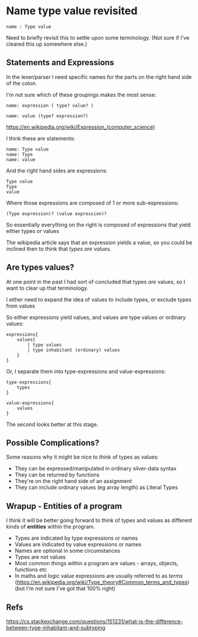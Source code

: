 Name type value revisited
=========================

```
name : Type value
```

Need to briefly revisit this to settle upon some terminology.
(Not sure if I've cleared this up somewhere else.)


Statements and  Expressions
---------------------------

In the lexer/parser I need specific names for the parts on the right hand side of the colon.

I'm not sure which of these groupings makes the most sense:


	name: expression ( type? value? )

	name: value (type? expression?)


https://en.wikipedia.org/wiki/Expression_(computer_science)



I think these are statements:

	name: Type value
	name: Type
	name: value

And the right hand sides are expressions:

	Type value
	Type
	value

Where those expressions are composed of 1 or more sub-expressions:

	(Type expression)? (value expression)?

So essentially everything on the right is composed of expressions that yield either types or values

The  wikipedia article says that an expression yields a value, so you could be inclined then to think that *types are values*.


Are types values?
-----------------

At one point in the past I had sort of concluded that types *are*  values, so I want to clear up that terminology.

I either need to expand the idea of values to include types, or exclude types from values

So either expressions yield values, and values are type values or ordinary values:

	expressions{
		values{
			| type values
			| type inhabitant (ordinary) values
		}
	}

Or, I separate them into type-expressions and value-expressions:

	type-expressions{
		types
	}

	value-expressions{
		values
	}

The second looks better at this stage.



Possible Complications?
-----------------------

Some reasons why it might be nice to think of types as values:

* They can be expressed/manipulated in ordinary silver-data syntax
* They can be returned by functions
* They're on the right hand side of an assignment
* They can include ordinary values (eg array length) as Literal Types



Wrapup - Entities of a program
------------------------------
I think it will be better going forward to think of types and values as different kinds of **entities** within the program.

* Types are indicated by type expressions or names
* Values are indicated by value expressions or names
* Names are optional in some circumstances
* Types are *not* values
* Most common things within a program are values - arrays, objects, functions etc
* In maths and logic value expressions are usually referred to as *terms* (https://en.wikipedia.org/wiki/Type_theory#Common_terms_and_types) (but I'm not sure I've got that 100% right)

Refs
----
https://cs.stackexchange.com/questions/151231/what-is-the-difference-between-type-inhabitant-and-subtyping




